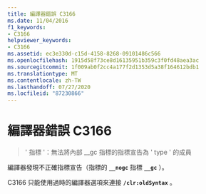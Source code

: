 ```yaml
---
title: 編譯器錯誤 C3166
ms.date: 11/04/2016
f1_keywords:
- C3166
helpviewer_keywords:
- C3166
ms.assetid: ec3e330d-c15d-4158-8268-09101486c566
ms.openlocfilehash: 1915d58f73ce8d16135951b359c3f0fd48aea3ac
ms.sourcegitcommit: 1f009ab0f2cc4a177f2d1353d5a38f164612bdb1
ms.translationtype: MT
ms.contentlocale: zh-TW
ms.lasthandoff: 07/27/2020
ms.locfileid: "87230866"
---
```

# <a name="compiler-error-c3166"></a>編譯器錯誤 C3166

> ' 指標 '：無法將內部 __gc 指標的指標宣告為 ' type ' 的成員

編譯器發現不正確指標宣告（指標的 **`__nogc`** 指標 **`__gc`** ）。

C3166 只能使用過時的編譯器選項來連接 **`/clr:oldSyntax`** 。
